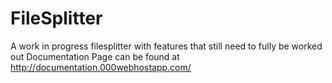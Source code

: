# FileSplitter
A work in progress filesplitter with features that still need to fully be worked out
Documentation Page can be found at http://documentation.000webhostapp.com/
